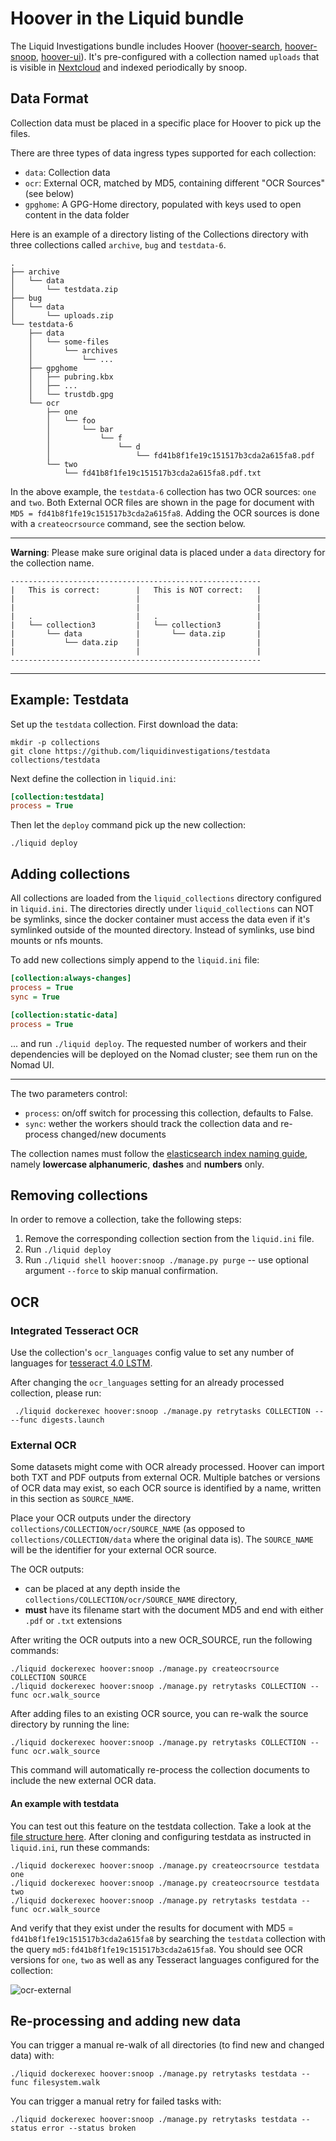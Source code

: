 # Hoover in the Liquid bundle

The Liquid Investigations bundle includes Hoover ([hoover-search][],
[hoover-snoop][], [hoover-ui][]). It's pre-configured with a collection named
`uploads` that is visible in [Nextcloud][] and indexed periodically by snoop.

[hoover-search]: https://github.com/liquidinvestigations/hoover-search
[hoover-snoop]: https://github.com/liquidinvestigations/hoover-snoop2
[hoover-ui]: https://github.com/liquidinvestigations/hoover-ui
[Nextcloud]: ./Nextcloud.md

## Data Format

Collection data must be placed in a specific place for Hoover to pick up the files.

There are three types of data ingress types supported for each collection:
- `data`: Collection data
- `ocr`: External OCR, matched by MD5, containing different "OCR Sources" (see below)
- `gpghome`: A GPG-Home directory, populated with keys used to open content in the data folder

Here is an example of a directory listing of the Collections directory with three collections called `archive`, `bug` and `testdata-6`.

```
.
├── archive
│   └── data
│       └── testdata.zip
├── bug
│   └── data
│       └── uploads.zip
└── testdata-6
    ├── data
    │   └── some-files
    │       └── archives
    │           └── ...
    ├── gpghome
    │   ├── pubring.kbx
    │   ├── ...
    │   └── trustdb.gpg
    └── ocr
        ├── one
        │   └── foo
        │       └── bar
        │           └── f
        │               └── d
        │                   └── fd41b8f1fe19c151517b3cda2a615fa8.pdf
        └── two
            └── fd41b8f1fe19c151517b3cda2a615fa8.pdf.txt

```

In the above example, the `testdata-6` collection has two OCR sources: `one` and `two`. Both External OCR files are shown in the page for document with `MD5 = fd41b8f1fe19c151517b3cda2a615fa8`. Adding the OCR sources is done with a `createocrsource` command, see the section below.

---

**Warning**: Please make sure original data is placed under a `data` directory for the collection name.

```
--------------------------------------------------------
|   This is correct:        |   This is NOT correct:   |
|                           |                          |
|                           |                          |
|   .                       |   .                      |
|   └── collection3         |   └── collection3        |
|       └── data            |       └── data.zip       |
|           └── data.zip    |                          |
|                           |                          |
--------------------------------------------------------
```

---


## Example: Testdata
Set up the `testdata` collection. First download the data:

```shell
mkdir -p collections
git clone https://github.com/liquidinvestigations/testdata collections/testdata
```

Next define the collection in `liquid.ini`:

```ini
[collection:testdata]
process = True
```

Then let the `deploy` command pick up the new collection:

```shell
./liquid deploy
```

## Adding collections

All collections are loaded from the `liquid_collections` directory configured in `liquid.ini`.
The directories directly under `liquid_collections` can NOT be symlinks, since the docker container must access the data even if it's symlinked outside of the mounted directory. Instead of symlinks, use bind mounts or nfs mounts.

To add new collections simply append to the `liquid.ini` file:

```ini
[collection:always-changes]
process = True
sync = True

[collection:static-data]
process = True
```

... and run `./liquid deploy`. The requested number of workers and their dependencies will be deployed on the Nomad cluster; see them run on the Nomad UI.

---

The two parameters control:
- `process`: on/off switch for processing this collection, defaults to False.
- `sync`: wether the workers should track the collection data and re-process changed/new documents

The collection names must follow the [elasticsearch index naming guide](https://www.elastic.co/guide/en/elasticsearch/reference/6.8/indices-create-index.html#indices-create-index), namely **lowercase alphanumeric**, **dashes** and **numbers** only.


## Removing collections

In order to remove a collection, take the following steps:
1. Remove the corresponding collection section from the `liquid.ini` file.
2. Run `./liquid deploy`
3. Run `./liquid shell hoover:snoop ./manage.py purge` -- use optional argument `--force` to skip manual confirmation.


## OCR


### Integrated Tesseract OCR

Use the collection's `ocr_languages` config value to set any number of
languages for [tesseract 4.0
LSTM](https://tesseract-ocr.github.io/tessdoc/Data-Files#data-files-for-version-400-november-29-2016).


After changing the `ocr_languages` setting for an already processed collection, please run:

     ./liquid dockerexec hoover:snoop ./manage.py retrytasks COLLECTION -- --func digests.launch

### External OCR

Some datasets might come with OCR already processed. Hoover can import both TXT and PDF outputs from external OCR.
Multiple batches or versions of OCR data may exist, so each OCR source is identified by a name, written in this section as `SOURCE_NAME`.

Place your OCR outputs under the directory `collections/COLLECTION/ocr/SOURCE_NAME` (as opposed to `collections/COLLECTION/data` where the original data is).
The `SOURCE_NAME` will be the identifier for your external OCR source.

The OCR outputs:
- can be placed at any depth inside the `collections/COLLECTION/ocr/SOURCE_NAME` directory, 
- **must** have its filename start with the document MD5 and end with either `.pdf` or `.txt` extensions

After writing the OCR outputs into a new OCR_SOURCE, run the following commands:

```
./liquid dockerexec hoover:snoop ./manage.py createocrsource COLLECTION SOURCE
./liquid dockerexec hoover:snoop ./manage.py retrytasks COLLECTION --func ocr.walk_source
```

After adding files to an existing OCR source, you can re-walk the source directory by running the line:

```
./liquid dockerexec hoover:snoop ./manage.py retrytasks COLLECTION --func ocr.walk_source
```

This command will automatically re-process the collection documents to include the new external OCR data.


#### An example with testdata

You can test out this feature on the testdata collection. Take a look at the [file structure here](https://github.com/liquidinvestigations/hoover-testdata/tree/master/ocr/). After cloning and configuring testdata as instructed in `liquid.ini`, run these commands:

```
./liquid dockerexec hoover:snoop ./manage.py createocrsource testdata one
./liquid dockerexec hoover:snoop ./manage.py createocrsource testdata two
./liquid dockerexec hoover:snoop ./manage.py retrytasks testdata --func ocr.walk_source
```

And verify that they exist under the results for document with MD5 = `fd41b8f1fe19c151517b3cda2a615fa8` by searching the `testdata` collection with the query `md5:fd41b8f1fe19c151517b3cda2a615fa8`. You should see OCR versions for `one`, `two` as well as any Tesseract languages configured for the collection:

![ocr-external](https://user-images.githubusercontent.com/7493327/109505525-5b024500-7aa5-11eb-9c9b-4ce255cffea6.png)


## Re-processing and adding new data

You can trigger a manual re-walk of all directories (to find new and changed data) with:

```
./liquid dockerexec hoover:snoop ./manage.py retrytasks testdata --func filesystem.walk
```

You can trigger a manual retry for failed tasks with:

```
./liquid dockerexec hoover:snoop ./manage.py retrytasks testdata --status error --status broken
```

